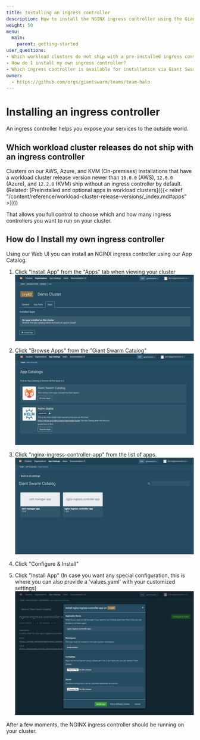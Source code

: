 ```yaml
---
title: Installing an ingress controller
description: How to install the NGINX ingress controller using the Giant Swarm web user interface.
weight: 50
menu:
  main:
    parent: getting-started
user_questions:
- Which workload clusters do not ship with a pre-installed ingress controller?
- How do I install my own ingress controller?
- Which ingress controller is available for installation via Giant Swarm app catalog?
owner:
  - https://github.com/orgs/giantswarm/teams/team-halo
---
```


# Installing an ingress controller

An ingress controller helps you expose your services to the outside world.

## Which workload cluster releases do not ship with an ingress controller

Clusters on our AWS, Azure, and KVM (On-premises) installations that have a workload cluster release version newer than `10.0.0` (AWS), `12.0.0` (Azure), and `12.2.0` (KVM) ship without an ingress controller by default. (Related: [Preinstalled and optional apps in workload clusters]({{< relref "/content/reference/workload-cluster-release-versions/_index.md#apps" >}}))

That allows you full control to choose which and how many ingress controllers you
want to run on your cluster.

## How do I Install my own ingress controller

Using our Web UI you can install an NGINX ingress controller using our App Catalog.

1. Click "Install App" from the "Apps" tab when viewing your cluster
  ![Cluster detail screen showing install app button](cluster-detail.png)

2. Click "Browse Apps" from the "Giant Swarm Catalog"
  ![List of app catalogs including the Giant Swarm Catalog](catalog-list.png)

3. Click "nginx-ingress-controller-app" from the list of apps.
  ![List of apps in the Giant Swarm Catalog](app-list.png)

4. Click "Configure & Install"

5. Click "Install App" (In case you want any special configuration, this is where you can also provide a 'values.yaml' with your customized settings)
  ![App installation modal](install-app-modal.png)

After a few moments, the NGINX ingress controller should be running on your cluster.
